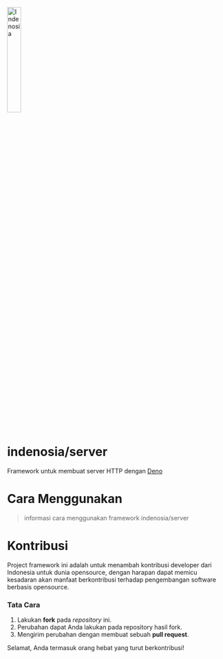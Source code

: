 <div>
  <img src="https://raw.githubusercontent.com/indenosia/server/master/docs/assets/logo.png" alt="Indenosia" width="25%" />
</div>

# indenosia/server
Framework untuk membuat server HTTP dengan <a href="https://deno.land/" target="_blank">Deno</a>

# Cara Menggunakan
> informasi cara menggunakan framework indenosia/server

# Kontribusi
Project framework ini adalah untuk menambah kontribusi developer dari Indonesia untuk dunia opensource,
dengan harapan dapat memicu kesadaran akan manfaat berkontribusi terhadap pengembangan software berbasis opensource.

### Tata Cara
1. Lakukan **fork** pada *repository* ini.
2. Perubahan dapat Anda lakukan pada repository hasil fork.
3. Mengirim perubahan dengan membuat sebuah **pull request**.

Selamat, Anda termasuk orang hebat yang turut berkontribusi!
